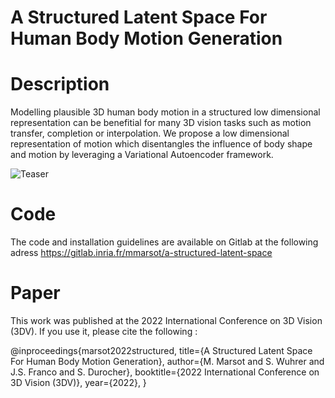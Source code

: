 # A Structured Latent Space For Human Body Motion Generation 


# Description

Modelling plausible 3D human body motion in a structured low dimensional representation can be benefitial for many 3D vision tasks such as motion transfer, completion or interpolation. We propose a low dimensional representation of motion which disentangles the influence of body shape and motion by leveraging a Variational Autoencoder framework.

![Teaser](images/teaser.png)

# Code 

The code and installation guidelines are available on Gitlab at the following adress https://gitlab.inria.fr/mmarsot/a-structured-latent-space 

# Paper

This work was published at the 2022 International Conference on 3D Vision (3DV). If you use it, please cite the following : 

@inproceedings{marsot2022structured,
  title={A Structured Latent Space For Human Body Motion Generation},
  author={M. Marsot and S. Wuhrer and J.S. Franco and S. Durocher},
  booktitle={2022 International Conference on 3D Vision (3DV)},
  year={2022},
}
